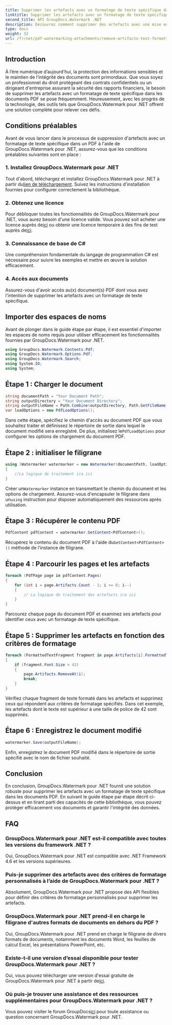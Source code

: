 ```yaml
---
title: Supprimer les artefacts avec un formatage de texte spécifique dans un PDF
linktitle: Supprimer les artefacts avec un formatage de texte spécifique dans un PDF
second_title: API GroupDocs.Watermark .NET
description: Découvrez comment supprimer des artefacts avec une mise en forme de texte spécifique dans un PDF à l'aide de GroupDocs pour .NET. Suivez notre guide étape par étape.
type: docs
weight: 32
url: /fr/net/pdf-watermarking-attachments/remove-artifacts-text-formatting-pdf/
---
```

## Introduction
À l’ère numérique d’aujourd’hui, la protection des informations sensibles et le maintien de l’intégrité des documents sont primordiaux. Que vous soyez un professionnel du droit protégeant des contrats confidentiels ou un dirigeant d'entreprise assurant la sécurité des rapports financiers, le besoin de supprimer les artefacts avec un formatage de texte spécifique dans les documents PDF se pose fréquemment. Heureusement, avec les progrès de la technologie, des outils tels que GroupDocs.Watermark pour .NET offrent une solution complète pour relever ces défis.
## Conditions préalables
Avant de vous lancer dans le processus de suppression d'artefacts avec un formatage de texte spécifique dans un PDF à l'aide de GroupDocs.Watermark pour .NET, assurez-vous que les conditions préalables suivantes sont en place :
### 1. Installez GroupDocs.Watermark pour .NET
 Tout d'abord, téléchargez et installez GroupDocs.Watermark pour .NET à partir du[lien de téléchargement](https://releases.groupdocs.com/Watermark/net/). Suivez les instructions d'installation fournies pour configurer correctement la bibliothèque.
### 2. Obtenez une licence
Pour débloquer toutes les fonctionnalités de GroupDocs.Watermark pour .NET, vous aurez besoin d'une licence valide. Vous pouvez soit acheter une licence auprès de[ici](https://purchase.groupdocs.com/buy) ou obtenir une licence temporaire à des fins de test auprès de[ici](https://purchase.groupdocs.com/temporary-license/).
### 3. Connaissance de base de C#
Une compréhension fondamentale du langage de programmation C# est nécessaire pour suivre les exemples et mettre en œuvre la solution efficacement.
### 4. Accès aux documents
Assurez-vous d'avoir accès au(x) document(s) PDF dont vous avez l'intention de supprimer les artefacts avec un formatage de texte spécifique.

## Importer des espaces de noms
Avant de plonger dans le guide étape par étape, il est essentiel d'importer les espaces de noms requis pour utiliser efficacement les fonctionnalités fournies par GroupDocs.Watermark pour .NET.
```csharp
using GroupDocs.Watermark.Contents.Pdf;
using GroupDocs.Watermark.Options.Pdf;
using GroupDocs.Watermark.Search;
using System.IO;
using System;
```
## Étape 1 : Charger le document
```csharp
string documentPath = "Your Document Path";
string outputDirectory = "Your Document Directory";
string outputFileName = Path.Combine(outputDirectory, Path.GetFileName(documentPath));
var loadOptions = new PdfLoadOptions();
```
 Dans cette étape, spécifiez le chemin d'accès au document PDF que vous souhaitez traiter et définissez le répertoire de sortie dans lequel le document modifié sera enregistré. De plus, initialisez le`PdfLoadOptions` pour configurer les options de chargement du document PDF.
## Étape 2 : initialiser le filigrane
```csharp
using (Watermarker watermarker = new Watermarker(documentPath, loadOptions))
{
    //La logique de traitement ira ici
}
```
 Créer un`Watermarker` instance en transmettant le chemin du document et les options de chargement. Assurez-vous d'encapsuler le filigrane dans un`using` instruction pour disposer automatiquement des ressources après utilisation.
## Étape 3 : Récupérer le contenu PDF
```csharp
PdfContent pdfContent = watermarker.GetContent<PdfContent>();
```
 Récupérez le contenu du document PDF à l'aide du`GetContent<PdfContent>()` méthode de l’instance de filigrane.
## Étape 4 : Parcourir les pages et les artefacts
```csharp
foreach (PdfPage page in pdfContent.Pages)
{
    for (int i = page.Artifacts.Count - 1; i >= 0; i--)
    {
        // La logique de traitement des artefacts ira ici
    }
}
```
Parcourez chaque page du document PDF et examinez ses artefacts pour identifier ceux avec un formatage de texte spécifique.
## Étape 5 : Supprimer les artefacts en fonction des critères de formatage
```csharp
foreach (FormattedTextFragment fragment in page.Artifacts[i].FormattedTextFragments)
{
    if (fragment.Font.Size > 42)
    {
        page.Artifacts.RemoveAt(i);
        break;
    }
}
```
Vérifiez chaque fragment de texte formaté dans les artefacts et supprimez ceux qui répondent aux critères de formatage spécifiés. Dans cet exemple, les artefacts dont le texte est supérieur à une taille de police de 42 sont supprimés.
## Étape 6 : Enregistrez le document modifié
```csharp
watermarker.Save(outputFileName);
```
Enfin, enregistrez le document PDF modifié dans le répertoire de sortie spécifié avec le nom de fichier souhaité.

## Conclusion
En conclusion, GroupDocs.Watermark pour .NET fournit une solution robuste pour supprimer les artefacts avec un formatage de texte spécifique dans les documents PDF. En suivant le guide étape par étape décrit ci-dessus et en tirant parti des capacités de cette bibliothèque, vous pouvez protéger efficacement vos documents et garantir l'intégrité des données.
## FAQ
### GroupDocs.Watermark pour .NET est-il compatible avec toutes les versions du framework .NET ?
Oui, GroupDocs.Watermark pour .NET est compatible avec .NET Framework 4.6 et les versions supérieures.
### Puis-je supprimer des artefacts avec des critères de formatage personnalisés à l’aide de GroupDocs.Watermark pour .NET ?
Absolument, GroupDocs.Watermark pour .NET propose des API flexibles pour définir des critères de formatage personnalisés pour supprimer les artefacts.
### GroupDocs.Watermark pour .NET prend-il en charge le filigrane d'autres formats de documents en dehors du PDF ?
Oui, GroupDocs.Watermark pour .NET prend en charge le filigrane de divers formats de documents, notamment les documents Word, les feuilles de calcul Excel, les présentations PowerPoint, etc.
### Existe-t-il une version d’essai disponible pour tester GroupDocs.Watermark pour .NET ?
 Oui, vous pouvez télécharger une version d'essai gratuite de GroupDocs.Watermark pour .NET à partir de[ici](https://releases.groupdocs.com/).
### Où puis-je trouver une assistance et des ressources supplémentaires pour GroupDocs.Watermark pour .NET ?
 Vous pouvez visiter le forum GroupDocs[ici](https://forum.groupdocs.com/c/watermark/19) pour toute assistance ou question concernant GroupDocs.Watermark pour .NET.